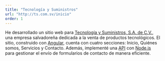 ```yaml
---
title: "Tecnología y Suministros"
url: "http://ts.com.sv/inicio"
order: 1
---
```


He desarrollado un sitio web para <a target="_blank" href="http://ts.com.sv/inicio" class="referencias">Tecnología y Suministros, S.A. de C.V.</a>, una empresa salvadoreña dedicada a la venta de productos tecnológicos. El sitio, construido con <a target="_blank" href="https://angular.io/" class="referencias">Angular</a>, cuenta con cuatro secciones: Inicio, Quiénes somos, Servicios y Contacto. Además, implementé una <a target="_blank" href="https://aws.amazon.com/es/what-is/api/" class="referencias">API</a> con <a target="_blank" href="https://nodejs.org/en" class="referencias">Node.js</a> para gestionar el envío de formularios de contacto de manera eficiente.